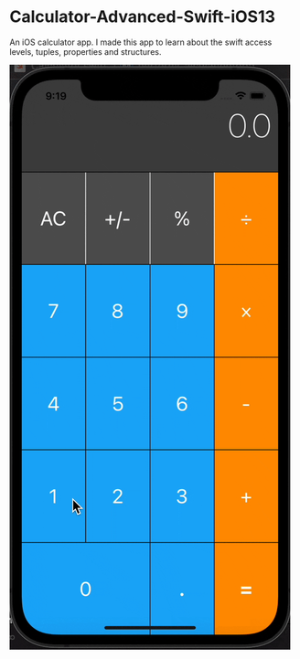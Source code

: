 # Calculator-Advanced-Swift-iOS13
An iOS calculator app. 
I made this app to learn about the swift access levels, tuples, properties and structures.

![](https://github.com/shubham101096/Calculator-Advanced-Swift-iOS13/blob/master/screenshots/calc.gif)
